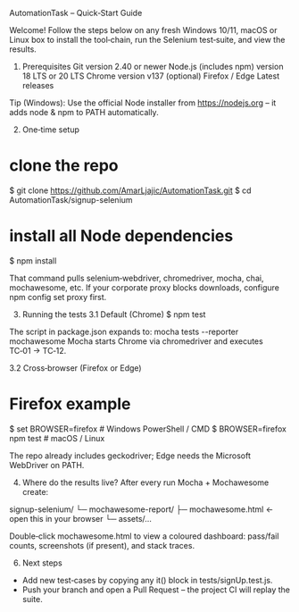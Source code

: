 AutomationTask – Quick‑Start Guide

Welcome! Follow the steps below on any fresh Windows 10/11, macOS or Linux box to install the tool‑chain, run the Selenium test‑suite, and view the results.


1. Prerequisites
Git version 2.40 or newer
Node.js (includes npm) version 18 LTS or 20 LTS
Chrome version v137
(optional) Firefox / Edge Latest releases


Tip (Windows): Use the official Node installer from https://nodejs.org – it adds node & npm to PATH automatically.


2. One‑time setup
# clone the repo
$ git clone https://github.com/AmarLjajic/AutomationTask.git
$ cd AutomationTask/signup-selenium

# install all Node dependencies
$ npm install

That command pulls selenium‑webdriver, chromedriver, mocha, chai, mochawesome, etc. If your corporate proxy blocks downloads, configure npm config set proxy first.


3. Running the tests
3.1 Default (Chrome)
$ npm test

The script in package.json expands to:
mocha tests --reporter mochawesome
Mocha starts Chrome via chromedriver and executes TC‑01 → TC‑12.

3.2 Cross‑browser (Firefox or Edge)
# Firefox example
$ set BROWSER=firefox   # Windows PowerShell / CMD
$ BROWSER=firefox npm test  # macOS / Linux

The repo already includes geckodriver; Edge needs the Microsoft WebDriver on PATH.


4. Where do the results live?
After every run Mocha + Mochawesome create:

signup-selenium/
 └─ mochawesome-report/
      ├─ mochawesome.html   ← open this in your browser
      └─ assets/…

Double‑click mochawesome.html to view a coloured dashboard: pass/fail counts, screenshots (if present), and stack traces.


6. Next steps
- Add new test‑cases by copying any it() block in tests/signUp.test.js.
- Push your branch and open a Pull Request – the project CI will replay the suite.